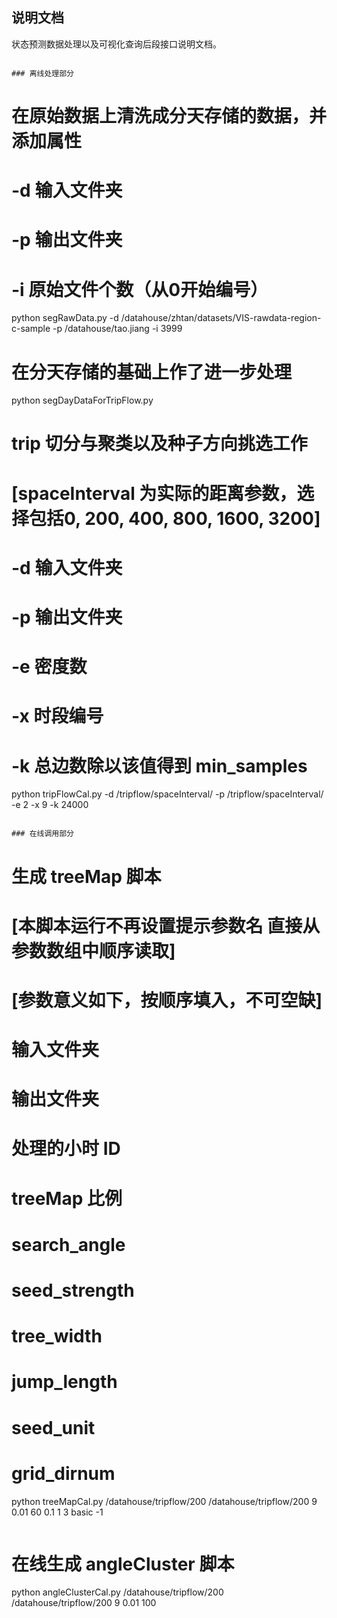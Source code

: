 ## 说明文档

状态预测数据处理以及可视化查询后段接口说明文档。


```

### 离线处理部分

```
# 在原始数据上清洗成分天存储的数据，并添加属性
# -d 输入文件夹
# -p 输出文件夹
# -i 原始文件个数（从0开始编号）
python segRawData.py -d /datahouse/zhtan/datasets/VIS-rawdata-region-c-sample  -p /datahouse/tao.jiang -i 3999

# 在分天存储的基础上作了进一步处理
python segDayDataForTripFlow.py

# trip 切分与聚类以及种子方向挑选工作
# [spaceInterval 为实际的距离参数，选择包括0, 200, 400, 800, 1600, 3200]
# -d 输入文件夹
# -p 输出文件夹
# -e 密度数
# -x 时段编号
# -k 总边数除以该值得到 min_samples
python tripFlowCal.py -d /tripflow/spaceInterval/ -p /tripflow/spaceInterval/ -e 2 -x 9 -k 24000
```

### 在线调用部分

```
# 生成 treeMap 脚本
# [本脚本运行不再设置提示参数名 直接从参数数组中顺序读取]
# [参数意义如下，按顺序填入，不可空缺]
# 输入文件夹
# 输出文件夹
# 处理的小时 ID
# treeMap 比例
# search_angle
# seed_strength
# tree_width
# jump_length
# seed_unit
# grid_dirnum
python treeMapCal.py /datahouse/tripflow/200 /datahouse/tripflow/200 9 0.01 60 0.1 1 3 basic -1
```

```
# 在线生成 angleCluster 脚本
python angleClusterCal.py /datahouse/tripflow/200 /datahouse/tripflow/200 9 0.01 100
```

